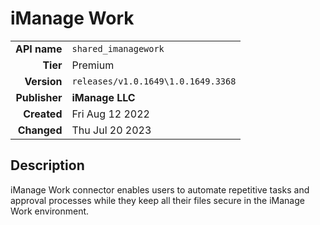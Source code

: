 # iManage Work
| | |
|-:|-|
|**API name**|`shared_imanagework`|
|**Tier**|Premium|
|**Version**|`releases/v1.0.1649\1.0.1649.3368`|
|**Publisher**|**iManage LLC**|
|**Created**|Fri Aug 12 2022|
|**Changed**|Thu Jul 20 2023|

## Description
iManage Work connector enables users to automate repetitive tasks and approval processes while they keep all their files secure in the iManage Work environment.
